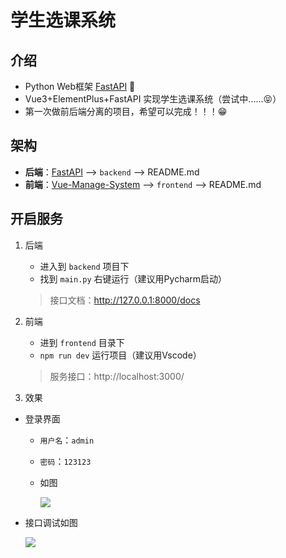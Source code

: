 # 学生选课系统

## 介绍

+ Python Web框架 [FastAPI](https://fastapi.tiangolo.com/zh/) 📖
+ Vue3+ElementPlus+FastAPI 实现学生选课系统（尝试中......😝）
+ 第一次做前后端分离的项目，希望可以完成！！！😁

## 架构

+ **后端**：[FastAPI](https://fastapi.tiangolo.com/zh/) --> `backend` --> README.md
+ **前端**：[Vue-Manage-System](https://github.com/lin-xin/vue-manage-system) --> `frontend` --> README.md

## 开启服务

1. 后端

   + 进入到 `backend` 项目下
   + 找到 `main.py` 右键运行（建议用Pycharm启动）

   >接口文档：http://127.0.0.1:8000/docs

2. 前端

   + 进到 `frontend` 目录下
   + `npm run dev` 运行项目（建议用Vscode）

   >服务接口：http://localhost:3000/

3. 效果

+ 登录界面
  
  + `用户名`：`admin`

  + `密码`：`123123`
  
  + 如图
  
    ![](https://gitee.com/zxiaosi/image/raw/master/Project/Vue+FastAPI/frontend-login.png)
  
+ 接口调试如图

  ![](https://gitee.com/zxiaosi/image/raw/master/Project/Vue+FastAPI/frontend-%E8%B0%83%E8%AF%95%E6%8E%A5%E5%8F%A3.png)

